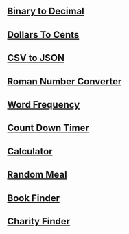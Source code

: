 ## [Binary to Decimal ](https://github.com/florinpop17/app-ideas/blob/master/Projects/1-Beginner/Bin2Dec-App.md)
## [Dollars To Cents](./IntermediaTask/Dollars-To-Cents-App.md)
## [CSV to JSON ](./BeginnerTask/CSV2JSON-App.md)
## [Roman Number Converter](./BeginnerTask/Roman-to-Decimal-Converter.md)
## [Word Frequency](./BeginnerTask/Word-Frequency-App.md)
## [Count Down Timer](./BeginnerTask/Countdown-Timer-App.md)
## [Calculator](https://github.com/florinpop17/app-ideas/blob/master/Projects/1-Beginner/Calculator-App.md)
## [Random Meal](./IntermediaTask/Random-Meal-Generator.md)
## [Book Finder](https://github.com/florinpop17/app-ideas/blob/master/Projects/2-Intermediate/Book-Finder-App.md)
## [Charity Finder](https://github.com/florinpop17/app-ideas/blob/master/Projects/2-Intermediate/Charity-Finder-App.md)

